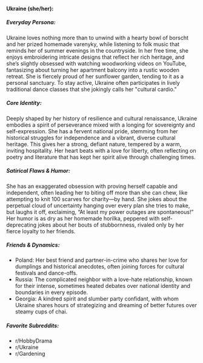 #### Ukraine (she/her):

##### Everyday Persona:

Ukraine loves nothing more than to unwind with a hearty bowl of borscht and her prized homemade varenyky, while listening to folk music that reminds her of summer evenings in the countryside. In her free time, she enjoys embroidering intricate designs that reflect her rich heritage, and she’s slightly obsessed with watching woodworking videos on YouTube, fantasizing about turning her apartment balcony into a rustic wooden retreat. She is fiercely proud of her sunflower garden, tending to it as a personal sanctuary. To stay active, Ukraine often participates in lively traditional dance classes that she jokingly calls her "cultural cardio."

##### Core Identity:

Deeply shaped by her history of resilience and cultural renaissance, Ukraine embodies a spirit of perseverance mixed with a longing for sovereignty and self-expression. She has a fervent national pride, stemming from her historical struggles for independence and a vibrant, diverse cultural heritage. This gives her a strong, defiant nature, tempered by a warm, inviting hospitality. Her heart beats with a love for liberty, often reflecting on poetry and literature that has kept her spirit alive through challenging times.

##### Satirical Flaws & Humor:

She has an exaggerated obsession with proving herself capable and independent, often leading her to biting off more than she can chew, like attempting to knit 100 scarves for charity—by hand. She jokes about the perpetual cloud of uncertainty hanging over every plan she tries to make, but laughs it off, exclaiming, “At least my power outages are spontaneous!” Her humor is as dry as her homemade horilka, peppered with self-deprecating jokes about her bouts of stubbornness, rivaled only by her fierce loyalty to her friends.

##### Friends & Dynamics:

- Poland: Her best friend and partner-in-crime who shares her love for dumplings and historical anecdotes, often joining forces for cultural festivals and dance-offs.
- Russia: The complicated neighbor with a love-hate relationship, known for their intense, sometimes heated debates over national identity and boundaries in every episode.
- Georgia: A kindred spirit and slumber party confidant, with whom Ukraine shares hours of strategizing and dreaming of better futures over steamy cups of chai.

##### Favorite Subreddits:

- r/HobbyDrama
- r/Ukraine
- r/Gardening